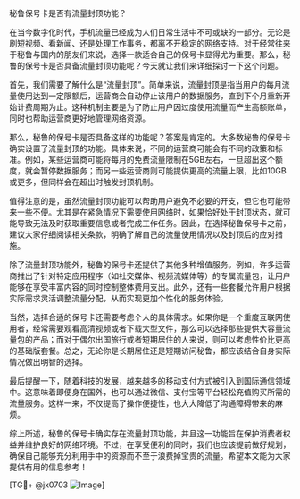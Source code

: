 秘鲁保号卡是否有流量封顶功能？

在当今数字化时代，手机流量已经成为人们日常生活中不可或缺的一部分。无论是刷短视频、看新闻、还是处理工作事务，都离不开稳定的网络支持。对于经常往来于秘鲁与国内的朋友们来说，选择一款适合自己的保号卡显得尤为重要。那么，秘鲁的保号卡是否具备流量封顶功能呢？今天就让我们来详细探讨一下这个问题。

首先，我们需要了解什么是“流量封顶”。简单来说，流量封顶是指当用户的每月流量使用达到一定限额后，运营商会自动停止该用户的数据服务，直到下个月重新开始计费周期为止。这种机制主要是为了防止用户因过度使用流量而产生高额账单，同时也帮助运营商更好地管理网络资源。

那么，秘鲁的保号卡是否具备这样的功能呢？答案是肯定的。大多数秘鲁的保号卡确实设置了流量封顶的功能。具体来说，不同的运营商可能会有不同的政策和标准。例如，某些运营商可能将每月的免费流量限制在5GB左右，一旦超出这个额度，就会暂停数据服务；而另一些运营商则可能提供更高的流量上限，比如10GB或更多，但同样会在超出时触发封顶机制。

值得注意的是，虽然流量封顶功能可以帮助用户避免不必要的开支，但它也可能带来一些不便。尤其是在紧急情况下需要使用网络时，如果恰好处于封顶状态，就可能导致无法及时获取重要信息或者完成工作任务。因此，在选择秘鲁保号卡之前，建议大家仔细阅读相关条款，明确了解自己的流量使用情况以及封顶后的应对措施。

除了流量封顶功能外，秘鲁的保号卡还提供了其他多种增值服务。例如，许多运营商推出了针对特定应用程序（如社交媒体、视频流媒体等）的专属流量包，让用户能够在享受丰富内容的同时控制整体费用支出。此外，还有一些套餐允许用户根据实际需求灵活调整流量分配，从而实现更加个性化的服务体验。

当然，选择合适的保号卡还需要考虑个人的具体需求。如果你是一个重度互联网使用者，经常需要观看高清视频或者下载大型文件，那么可以选择那些提供大容量流量包的产品；而对于偶尔出国旅行或者短期居住的人来说，则可以考虑性价比更高的基础版套餐。总之，无论你是长期居住还是短期访问秘鲁，都应该结合自身实际情况做出明智的选择。

最后提醒一下，随着科技的发展，越来越多的移动支付方式被引入到国际通信领域中。这意味着即便身在国外，也可以通过微信、支付宝等平台轻松充值购买所需的流量服务。这样一来，不仅提高了操作便捷性，也大大降低了沟通障碍带来的麻烦。

综上所述，秘鲁的保号卡确实存在流量封顶功能，并且这一功能旨在保护消费者权益并维护良好的网络环境。不过，在享受便利的同时，我们也应该提前做好规划，确保自己能够充分利用手中的资源而不至于浪费掉宝贵的流量。希望本文能为大家提供有用的信息参考！

[TG💪+ @jx0703 ![Image](https://github.com/user-attachments/assets/dbca1d08-cadb-493c-b0ec-ad6f7a83f270)]